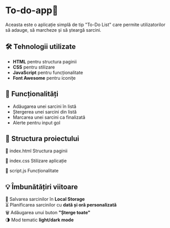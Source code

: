 # To-do-app📝

Aceasta este o aplicație simplă de tip "To-Do List" care permite utilizatorilor să adauge, să marcheze și să șteargă sarcini.

## 🛠 Tehnologii utilizate
- **HTML** pentru structura paginii  
- **CSS** pentru stilizare  
- **JavaScript** pentru funcționalitate  
- **Font Awesome** pentru iconițe 

## 🎯 Funcționalități
- Adăugarea unei sarcini în listă  
- Ștergerea unei sarcini din listă  
- Marcarea unei sarcini ca finalizată   
- Alerte pentru input gol  

## 📂 Structura proiectului
📄 index.html Structura paginii 

📄 index.css Stilizare aplicație

📄 script.js Funcționalitate 

## 💡 Îmbunătățiri viitoare
🚀 Salvarea sarcinilor în **Local Storage**  
⏳ Planificarea sarcinilor cu **dată și oră personalizată**  
🗑️ Adăugarea unui buton **"Șterge toate"**  
🌗 Mod tematic **light/dark mode** 
